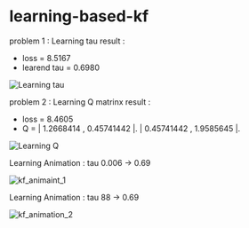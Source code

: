 # learning-based-kf




problem 1 : Learning tau
result :
 - loss = 8.5167
 - learend tau = 0.6980

![Learning tau](https://user-images.githubusercontent.com/57785895/99908424-ef7e3e00-2d25-11eb-9573-9850b3e8df56.png)


problem 2 : Learning Q matrinx
result :
 - loss =   8.4605
 -   Q  =   | 1.2668414 ,   0.45741442 |.
            | 0.45741442 ,   1.9585645 |.

![Learning Q](https://user-images.githubusercontent.com/57785895/99908474-34a27000-2d26-11eb-864f-dd0f5e64e0d4.png)


Learning Animation : tau 0.006 -> 0.69

![kf_animaint_1](https://user-images.githubusercontent.com/57785895/99908174-6dd9e080-2d24-11eb-841c-63a924860943.gif)


Learning Animation : tau 88 -> 0.69

![kf_animation_2](https://user-images.githubusercontent.com/57785895/99908182-7df1c000-2d24-11eb-8ed5-6c407660147d.gif)
